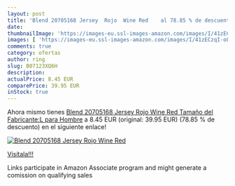 ```yaml
---
layout: post
title: 'Blend 20705168 Jersey  Rojo  Wine Red    al 78.85 % de descuento'
date: 
thumbnailImage: 'https://images-eu.ssl-images-amazon.com/images/I/41zECzqI-oL._SL200_.jpg'
images: [ 'https://images-eu.ssl-images-amazon.com/images/I/41zECzqI-oL._SL200_.jpg' ]
comments: true
category: ofertas
author: ring
slug: B07123XQ6H
description:
actualPrice: 8.45 EUR
comparePrice: 39.95 EUR
inStock: true
---
```


Ahora mismo tienes [Blend 20705168 Jersey  Rojo  Wine Red     Tamaño del Fabricante:L  para Hombre](https://www.amazon.es/dp/B07123XQ6H/?tag=tolees-21) a 8.45 EUR (original: 39.95 EUR) (78.85 %  de descuento) en el siguiente enlace!

[![Blend 20705168 Jersey  Rojo  Wine Red   ](https://images-eu.ssl-images-amazon.com/images/I/41zECzqI-oL._SL200_.jpg)](https://www.amazon.es/dp/B07123XQ6H/?tag=tolees-21)

[Visítala!!!](https://www.amazon.es/dp/B07123XQ6H/?tag=tolees-21)

Links participate in Amazon Associate program and might generate a comission on qualifying sales
